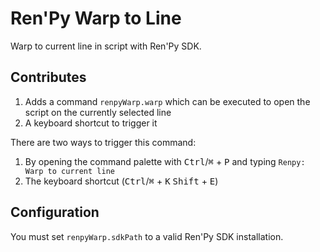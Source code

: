 # Ren'Py Warp to Line

Warp to current line in script with Ren'Py SDK.

## Contributes

1. Adds a command `renpyWarp.warp` which can be executed to open the script
   on the currently selected line
2. A keyboard shortcut to trigger it

There are two ways to trigger this command:

1. By opening the command palette with <kbd>Ctrl</kbd>/<kbd>⌘</kbd> + <kbd>P</kbd> and
   typing `Renpy: Warp to current line`
2. The keyboard shortcut
   (<kbd>Ctrl</kbd>/<kbd>⌘</kbd> + <kbd>K</kbd> <kbd>Shift</kbd> + <kbd>E</kbd>)

## Configuration

You must set `renpyWarp.sdkPath` to a valid Ren'Py SDK installation.
